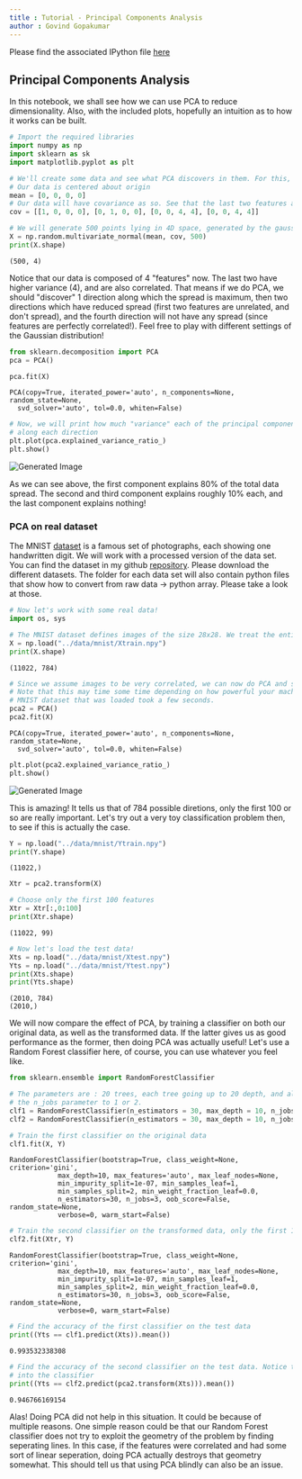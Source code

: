 ```yaml
---
title : Tutorial - Principal Components Analysis
author : Govind Gopakumar
---
```


Please find the associated IPython file [here](https://github.com/govg/acass/blob/master/code/Distributions.ipynb)

## Principal Components Analysis

In this notebook, we shall see how we can use PCA to reduce dimensionality. Also, with the included plots, hopefully an intuition as to
how it works can be built.


```python
# Import the required libraries
import numpy as np
import sklearn as sk
import matplotlib.pyplot as plt
```


```python
# We'll create some data and see what PCA discovers in them. For this, we will draw samples from a Gaussian distribution
# Our data is centered about origin
mean = [0, 0, 0, 0]
# Our data will have covariance as so. See that the last two features are correlated!
cov = [[1, 0, 0, 0], [0, 1, 0, 0], [0, 0, 4, 4], [0, 0, 4, 4]]
```


```python
# We will generate 500 points lying in 4D space, generated by the gaussian distribution with given mean and covariance
X = np.random.multivariate_normal(mean, cov, 500)
print(X.shape)
```

    (500, 4)


Notice that our data is composed of 4 "features" now. The last two have higher variance (4), and are also correlated. That means if we do PCA, we should
"discover" 1 direction along which the spread is maximum, then two directions which have reduced spread (first two features are unrelated, and don't spread), 
and the fourth direction will not have any spread (since features are perfectly correlated!). Feel free to play with different settings of the Gaussian distribution!


```python
from sklearn.decomposition import PCA
pca = PCA()
```


```python
pca.fit(X)
```




    PCA(copy=True, iterated_power='auto', n_components=None, random_state=None,
      svd_solver='auto', tol=0.0, whiten=False)




```python
# Now, we will print how much "variance" each of the principal components explains. Roughly speaking, it tells us how much % of the spread lies
# along each direction
plt.plot(pca.explained_variance_ratio_)
plt.show()
```


![Generated Image](../images/code7_1.png)


As we can see above, the first component explains 80% of the total data spread. The second and third component explains roughly 10% each, 
and the last component explains nothing! 

### PCA on real dataset

The MNIST [dataset](http://yann.lecun.com/exdb/mnist/) is a famous set of photographs, each showing one handwritten digit. We will work with a processed
version of the data set. You can find the dataset in my github [repository](https://github.com/govg/acass/tree/master/data). Please download the different
datasets. The folder for each data set will also contain python files that show how to convert from raw data -> python array. Please take a look at those.


```python
# Now let's work with some real data!
import os, sys
```


```python
# The MNIST dataset defines images of the size 28x28. We treat the entire image as a row!
X = np.load("../data/mnist/Xtrain.npy")
print(X.shape)
```

    (11022, 784)



```python
# Since we assume images to be very correlated, we can now do PCA and see the effect of it on reducing dimensions!
# Note that this may time some time depending on how powerful your machine is. On my machine, doing PCA on the entire
# MNIST dataset that was loaded took a few seconds.
pca2 = PCA()
pca2.fit(X)
```




    PCA(copy=True, iterated_power='auto', n_components=None, random_state=None,
      svd_solver='auto', tol=0.0, whiten=False)




```python
plt.plot(pca2.explained_variance_ratio_)
plt.show()
```


![Generated Image](../images/code7_2.png)


This is amazing! It tells us that of 784 possible diretions, only the first 100 or so are really important. Let's try out a very toy classification problem then, 
to see if this is actually the case.


```python
Y = np.load("../data/mnist/Ytrain.npy")
print(Y.shape)
```

    (11022,)



```python
Xtr = pca2.transform(X)
```


```python
# Choose only the first 100 features
Xtr = Xtr[:,0:100]
print(Xtr.shape)
```

    (11022, 99)



```python
# Now let's load the test data!
Xts = np.load("../data/mnist/Xtest.npy")
Yts = np.load("../data/mnist/Ytest.npy")
print(Xts.shape)
print(Yts.shape)
```

    (2010, 784)
    (2010,)


We will now compare the effect of PCA, by training a classifier on both our original data, as well as the transformed data. If the latter gives us as good 
performance as the former, then doing PCA was actually useful! Let's use a Random Forest classifier here, of course, you can use whatever you feel like.


```python
from sklearn.ensemble import RandomForestClassifier

# The parameters are : 20 trees, each tree going up to 20 depth, and allow training of 3 trees in parallel. If you have a less powerful machine, you might want to reduce
# the n_jobs parameter to 1 or 2. 
clf1 = RandomForestClassifier(n_estimators = 30, max_depth = 10, n_jobs = 3)
clf2 = RandomForestClassifier(n_estimators = 30, max_depth = 10, n_jobs = 3)
```


```python
# Train the first classifier on the original data
clf1.fit(X, Y)
```




    RandomForestClassifier(bootstrap=True, class_weight=None, criterion='gini',
                max_depth=10, max_features='auto', max_leaf_nodes=None,
                min_impurity_split=1e-07, min_samples_leaf=1,
                min_samples_split=2, min_weight_fraction_leaf=0.0,
                n_estimators=30, n_jobs=3, oob_score=False, random_state=None,
                verbose=0, warm_start=False)




```python
# Train the second classifier on the transformed data, only the first 100 directions
clf2.fit(Xtr, Y)
```




    RandomForestClassifier(bootstrap=True, class_weight=None, criterion='gini',
                max_depth=10, max_features='auto', max_leaf_nodes=None,
                min_impurity_split=1e-07, min_samples_leaf=1,
                min_samples_split=2, min_weight_fraction_leaf=0.0,
                n_estimators=30, n_jobs=3, oob_score=False, random_state=None,
                verbose=0, warm_start=False)




```python
# Find the accuracy of the first classifier on the test data
print((Yts == clf1.predict(Xts)).mean())
```

    0.993532338308



```python
# Find the accuracy of the second classifier on the test data. Notice that we need to transform the testing data according to our PCA model before feeding it
# into the classifier
print((Yts == clf2.predict(pca2.transform(Xts))).mean())
```

    0.946766169154


Alas! Doing PCA did not help in this situation. It could be because of multiple reasons. One simple reason could be that our Random Forest classifier does not 
try to exploit the geometry of the problem by finding seperating lines. In this case, if the features were correlated and had some sort of linear seperation, doing
PCA actually destroys that geometry somewhat. This should tell us that using PCA blindly can also be an issue. 

